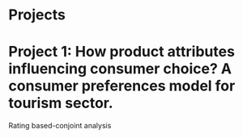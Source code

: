 # Projects

# Project 1: How product attributes influencing consumer choice? A consumer preferences model for tourism sector.
Rating based-conjoint analysis

